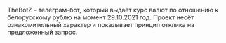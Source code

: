 TheBotZ – телеграм-бот, который выдаёт курс валют по отношению к белорусскому рублю на момент 29.10.2021 год. 
Проект несёт ознакомительный характер и показывает принцип отклика на предложенный запрос.
